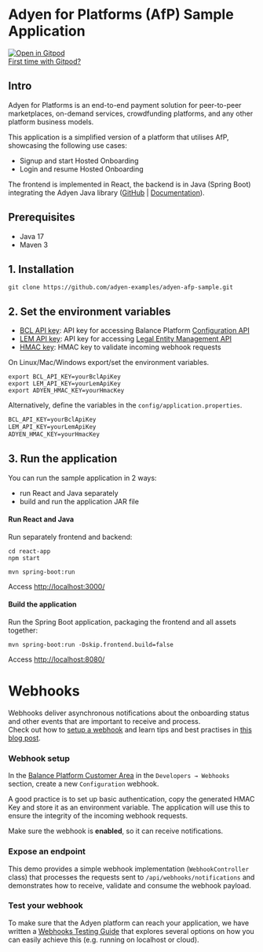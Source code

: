 # Adyen for Platforms (AfP) Sample Application

[![Open in Gitpod](https://gitpod.io/button/open-in-gitpod.svg)](https://gitpod.io/#https://github.com/adyen-examples/adyen-afp-sample)  
[First time with Gitpod?](https://github.com/adyen-examples/.github/blob/main/pages/gitpod-get-started.md)

## Intro

Adyen for Platforms is an end-to-end payment solution for peer-to-peer marketplaces, on-demand services, crowdfunding platforms, and any other platform business models.

This application is a simplified version of a platform that utilises AfP, showcasing the following use cases:
* Signup and start Hosted Onboarding
* Login and resume Hosted Onboarding

The frontend is implemented in React, the backend is in Java (Spring Boot) integrating the Adyen Java library 
([GitHub](https://github.com/Adyen/adyen-java-api-library) | [Documentation](https://docs.adyen.com/development-resources/libraries?tab=java_2)).

## Prerequisites

- Java 17
- Maven 3

## 1. Installation

```
git clone https://github.com/adyen-examples/adyen-afp-sample.git
```

## 2. Set the environment variables
* [BCL API key](https://docs.adyen.com/marketplaces-and-platforms/get-started/): API key for accessing Balance Platform [Configuration API](https://docs.adyen.com/api-explorer/balanceplatform/latest/overview)
* [LEM API key](https://docs.adyen.com/marketplaces-and-platforms/get-started/): API key for accessing [Legal Entity Management API](https://docs.adyen.com/api-explorer/legalentity/latest/overview)
* [HMAC key](https://docs.adyen.com/development-resources/webhooks/verify-hmac-signatures): HMAC key to validate incoming webhook requests

On Linux/Mac/Windows export/set the environment variables.
```shell
export BCL_API_KEY=yourBclApiKey
export LEM_API_KEY=yourLemApiKey
export ADYEN_HMAC_KEY=yourHmacKey
```

Alternatively, define the variables in the `config/application.properties`.
```txt
BCL_API_KEY=yourBclApiKey
LEM_API_KEY=yourLemApiKey
ADYEN_HMAC_KEY=yourHmacKey
```

## 3. Run the application
You can run the sample application in 2 ways:
* run React and Java separately
* build and run the application JAR file
#### Run React and Java
Run separately frontend and backend:
```shell
cd react-app
npm start
```

```shell
mvn spring-boot:run
```

Access [http://localhost:3000/](http://localhost:3000/)

#### Build the application
Run the Spring Boot application, packaging the frontend and all assets together:
```   
mvn spring-boot:run -Dskip.frontend.build=false
```

Access [http://localhost:8080/](http://localhost:8080/)

# Webhooks

Webhooks deliver asynchronous notifications about the onboarding status and other events that are important to receive and process.  
Check out how to [setup a webhook](https://docs.adyen.com/marketplaces-and-platforms/webhooks/) 
and learn tips and best practises in [this blog post](https://www.adyen.com/knowledge-hub/consuming-webhooks).

### Webhook setup

In the [Balance Platform Customer Area](https://balanceplatform-test.adyen.com/balanceplatform) in the `Developers → Webhooks` section, 
create a new `Configuration` webhook.

A good practice is to set up basic authentication, copy the generated HMAC Key and store it as an environment variable. 
The application will use this to ensure the integrity of the incoming webhook requests.

Make sure the webhook is **enabled**, so it can receive notifications.

### Expose an endpoint

This demo provides a simple webhook implementation (`WebhookController` class) that processes the requests sent to `/api/webhooks/notifications` 
and demonstrates how to receive, validate and consume the webhook payload.

### Test your webhook

To make sure that the Adyen platform can reach your application, we have written a [Webhooks Testing Guide](https://github.com/adyen-examples/.github/blob/main/pages/webhooks-testing.md)
that explores several options on how you can easily achieve this (e.g. running on localhost or cloud).